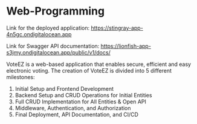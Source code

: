 # Web-Programming
Link for the deployed application: https://stingray-app-4n5gc.ondigitalocean.app

Link for Swagger API documentation: https://lionfish-app-s3jmy.ondigitalocean.app/public/v1/docs/

VoteEZ is a web-based application that enables secure, efficient and easy electronic voting.
The creation of VoteEZ is divided into 5 different milestones:
1. Initial Setup and Frontend Development
2. Backend Setup and CRUD Operations for Initial Entities
3. Full CRUD Implementation for All Entities & Open API
4. Middleware, Authentication, and Authorization
5. Final Deployment, API Documentation, and CI/CD
